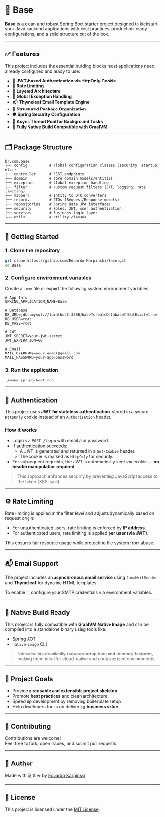# 🧱 Base

**Base** is a clean and robust Spring Boot starter project designed to kickstart your Java backend applications with best practices, production-ready configurations, and a solid structure out of the box.

---

## ✅ Features

This project includes the essential building blocks most applications need, already configured and ready to use:

- 🔐 **JWT-based Authentication via HttpOnly Cookie**
- 🚦 **Rate Limiting**
- 🧰 **Layered Architecture**
- 🧼 **Global Exception Handling**
- 📬 **Thymeleaf Email Template Engine**
- 📁 **Structured Package Organization**
- 🛡️ **Spring Security Configuration**
- 🧵 **Async Thread Pool for Background Tasks**
- 🧊 **Fully Native Build Compatible with GraalVM**

---

## 🗂️ Package Structure

```
br.com.base
├── config          # Global configuration classes (security, startup, etc.)
├── controller      # REST endpoints
├── domain          # Core domain models/entities
├── exception       # Global exception handling
├── filter          # Custom request filters (JWT, logging, rate limiting)
├── mappers         # Entity to DTO converters
├── records         # DTOs (Request/Response models)
├── repositories    # Spring Data JPA interfaces
├── security        # Roles, JWT, user authentication
├── services        # Business logic layer
├── utils           # Utility classes
```

---

## 🚀 Getting Started

### 1. Clone the repository

```bash
git clone https://github.com/Eduardo-Karpinski/Base.git
cd Base
```

### 2. Configure environment variables

Create a `.env` file or export the following system environment variables:

```env
# App Info
SPRING_APPLICATION_NAME=Base

# Database
DB_URL=jdbc:mysql://localhost:3306/base?createDatabaseIfNotExist=true
DB_USER=root
DB_PASS=root

# JWT
JWT_SECRET=your-jwt-secret
JWT_EXPIRATION=60

# Email
MAIL_USERNAME=your.email@gmail.com
MAIL_PASSWORD=your-app-password
```

### 3. Run the application

```bash
./mvnw spring-boot:run
```

---

## 🔐 Authentication

This project uses **JWT for stateless authentication**, stored in a secure `HttpOnly` cookie instead of an `Authorization` header.

### How it works

- Login via `POST /login` with email and password.
- If authentication succeeds:
  - A JWT is generated and returned in a `Set-Cookie` header.
  - The cookie is marked as `HttpOnly` for security.
- For subsequent requests, the JWT is automatically sent via cookie — **no header manipulation required**.

> This approach enhances security by preventing JavaScript access to the token (XSS-safe).

---

## ⚙️ Rate Limiting

Rate limiting is applied at the filter level and adjusts dynamically based on request origin:

- For unauthenticated users, rate limiting is enforced by **IP address**.
- For authenticated users, rate limiting is applied **per user (via JWT)**.

This ensures fair resource usage while protecting the system from abuse.

---

## 📬 Email Support

The project includes an **asynchronous email service** using `JavaMailSender` and **Thymeleaf** for dynamic HTML templates.

To enable it, configure your SMTP credentials via environment variables.

---

## 🧊 Native Build Ready

This project is fully compatible with **GraalVM Native Image** and can be compiled into a standalone binary using tools like:

- Spring AOT
- `native-image` CLI

> Native builds drastically reduce startup time and memory footprint, making them ideal for cloud-native and containerized environments.

---

## 🎯 Project Goals

- Provide a **reusable and extensible project skeleton**
- Promote **best practices** and clean architecture
- Speed up development by removing boilerplate setup
- Help developers focus on delivering **business value**

---

## 🤝 Contributing

Contributions are welcome!  
Feel free to fork, open issues, and submit pull requests.

---

## 🧠 Author

Made with 💻 & ☕ by [Eduardo Karpinski](https://github.com/Eduardo-Karpinski)

---

## 📄 License

This project is licensed under the [MIT License](LICENSE).
